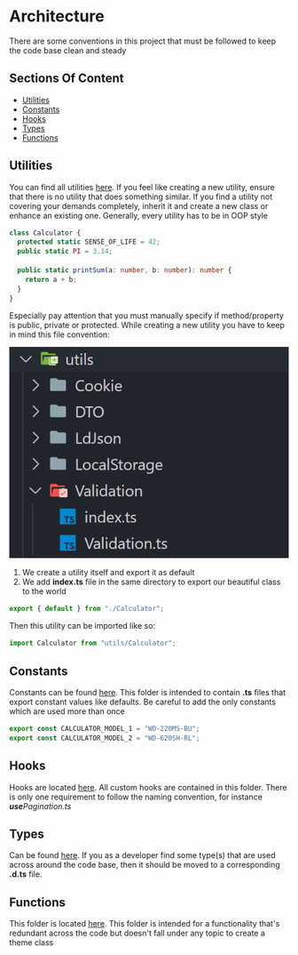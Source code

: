 # Architecture

There are some conventions in this project that must be followed to keep the code base clean and steady

## Sections Of Content

- [Utilities](#utilities)
- [Constants](#constants)
- [Hooks](#hooks)
- [Types](#types)
- [Functions](#functions)

## Utilities

You can find all utilities [here](../utils/). If you feel like creating a new utility, ensure that there is no utility that does something similar. If you find a utility not covering your demands completely, inherit it and create a new class or enhance an existing one. Generally, every utility has to be in OOP style

```ts
class Calculator {
  protected static SENSE_OF_LIFE = 42;
  public static PI = 3.14;

  public static printSum(a: number, b: number): number {
    return a + b;
  }
}
```

Especially pay attention that you must manually specify if method/property is public, private or protected. While creating a new utility you have to keep in mind this file convention:

![utility_folder_convention](./utility_folder_convention.PNG)

1. We create a utility itself and export it as default
2. We add **index.ts** file in the same directory to export our beautiful class to the world

```ts
export { default } from "./Calculator";
```

Then this utility can be imported like so:

```ts
import Calculator from "utils/Calculator";
```

## Constants

Constants can be found [here](../constants/). This folder is intended to contain **.ts** files that export constant values like defaults. Be careful to add the only constants which are used more than once

```ts
export const CALCULATOR_MODEL_1 = "WD-220MS-BU";
export const CALCULATOR_MODEL_2 = "WD-620SH-RL";
```

## Hooks

Hooks are located [here](../hooks/). All custom hooks are contained in this folder. There is only one requirement to follow the naming convention, for instance _**use**Pagination.ts_

## Types

Can be found [here](../types/). If you as a developer find some type(s) that are used across around the code base, then it should be moved to a corresponding **.d.ts** file.

## Functions

This folder is located [here](../functions/). This folder is intended for a functionality that's redundant across the code but doesn't fall under any topic to create a theme class
